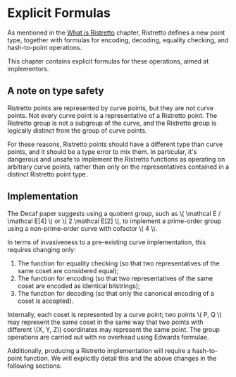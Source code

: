 # Explicit Formulas

As mentioned in the [What is Ristretto](../what_is_ristretto.html) chapter,
Ristretto defines a new point type, together with formulas for encoding,
decoding, equality checking, and hash-to-point operations.

This chapter contains explicit formulas for these operations, aimed at
implementors.

## A note on type safety

Ristretto points are represented by curve points, but they are not curve
points.  Not every curve point is a representative of a Ristretto point.  The
Ristretto group is not a subgroup of the curve, and the Ristretto group is
logically distinct from the group of curve points.

For these reasons, Ristretto points should have a different type than curve
points, and it should be a type error to mix them.  In particular, it's
dangerous and unsafe to implement the Ristretto functions as operating on
arbitrary curve points, rather than only on the representatives contained in a
distinct Ristretto point type.

## Implementation

The Decaf paper suggests using a quotient group, such as \\( \mathcal E /
\mathcal E[4] \\) or \\( 2 \mathcal E[2] \\), to implement a prime-order group
using a non-prime-order curve with cofactor \\( 4 \\).

In terms of invasiveness to a pre-existing curve implementation, this requires
changing only:

1. The function for equality checking (so that two representatives
   of the same coset are considered equal);
2. The function for encoding (so that two representatives of the
   same coset are encoded as identical bitstrings);
3. The function for decoding (so that only the canonical encoding of
   a coset is accepted).

Internally, each coset is represented by a curve point; two points
\\( P, Q \\) may represent the same coset in the same way that two
points with different \\(X, Y, Z\\) coordinates may represent the
same point.  The group operations are carried out with no overhead
using Edwards formulae.

Additionally, producing a Ristretto implementation will require a hash-to-point
function.  We will explicitly detail this and the above changes in the following
sections.
